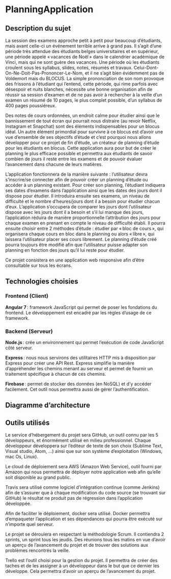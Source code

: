 # PlanningApplication

## Description du sujet 

La session des examens approche petit à petit pour beaucoup d’étudiants, mais avant celle-ci un événement terrible arrive à grand pas. Il s’agit d’une période très attendue des étudiants belges universitaires et en supérieur, une période appelé « vacances de Noël » dans le calendrier académique de Vinci, mais qui ne sont guère des vacances. Une période où les étudiants croulent sous les syllabus, slides, notes, résumés et travaux. Celui-Dont-On-Ne-Doit-Pas-Prononcer-Le-Nom, et il ne s’agit bien évidemment pas de Voldemort mais du BLOCUS. La simple prononciation de son nom provoque des frissons à l’étudiant qui l’entend, cette période, qui rime parfois avec désespoir et nuits blanches, nécessite une bonne organisation afin de réussir sa session d’examen et de ne pas avoir à rechercher à la veille d’un examen un résumé de 10 pages, le plus complet possible, d’un syllabus de 400 pages poussiéreux. 

Des notes de cours ordonnées, un endroit calme pour étudier ainsi que le bannissement de tout écran qui pourrait nous distraire (au revoir Netflix, Instagram et Snapchat) sont des éléments indispensables pour un blocus idéal. Un autre élément primordial pour survivre à ce blocus est d’avoir une vue d’ensemble de ses objectifs d’étude et c’est pourquoi nous allons développer pour ce projet de fin d’étude, un créateur de planning d’étude pour les étudiants en blocus. Cette application aura pour but de créer le planning le plus efficace possible et permettra aux étudiants de savoir combien de jours il reste entre les examens et de pouvoir évaluer l’avancement dans chacune de leurs matières. 

L’application fonctionnera de la manière suivante : l’utilisateur devra s’inscrire/se connecter afin de pouvoir créer un planning d’étude ou accéder à un planning existant. Pour créer son planning, l’étudiant indiquera ses dates d’examens dans l’application ainsi que les dates des jours dont il dispose pour étudier. Il introduira ensuite ses examens, un niveau de difficulté et le nombre d’heures/jours dont il a besoin pour étudier chacun d’eux. L’application s’occupera de comparer les jours dont l’utilisateur dispose avec les jours dont il a besoin et s’il lui manque des jours, l’application réduira de manière proportionnelle l’attribution des jours pour chaque examen en prenant en compte le niveau de difficulté établi. Il pourra ensuite choisir entre 2 méthodes d’étude : étudier par « bloc de cours », qui organisera chaque cours en bloc dans le planning ou alors « libre », qui laissera l’utilisateur placer ses cours librement. Le planning d’étude créé pourra toujours être modifié afin que l’utilisateur puisse adapter son planning en fonction des jours qu’il lui reste pour étudier. 

Ce projet consistera en une application web responsive afin d’être consultable sur tous les écrans.

## Technologies choisies 

### Frontend (Client) 

**Angular 7** : framework JavaScript qui permet de poser les fondations du frontend. Le développement est encadré par les règles d’usage de ce framework. 

### Backend (Serveur) 

**Node.js** : crée un environnement qui permet l’exécution de code JavaScript côté serveur. 

**Express** : nous nous servirons des utilitaires HTTP mis à disposition par Express pour créer une API Rest. Express simplifie la manière d’appréhender les chemins menant au serveur et permet de fournir un traitement spécifique à chacun de ces chemins. 

**Firebase** : permet de stocker des données (en NoSQL) et d’y accéder facilement. Cet outil nous permettra aussi de gérer l’authentification.

## Diagramme d’architecture  
 <put an image here>

## Outils utilisés  

Le service d’hébergement du projet sera GitHub, un outil connu par les 5 développeurs, et énormément utilisé en milieu professionnel. Chaque développeur développera sur l’éditeur de texte de son choix (Sublime Text, Visual studio, Atom, …) ainsi que sur son système d’exploitation (Windows, mac Os, Linux). 

Le cloud de déploiement sera AWS (Amazon Web Service), outil fourni par Amazon qui nous permettra de déployer notre application web afin qu’elle soit disponible au grand public.  

Travis sera utilisé comme logiciel d’intégration continue (comme Jenkins) afin de s’assurer que à chaque modification du code source (se trouvant sur GitHub) le résultat ne produit pas de régression dans l’application développée. 

Afin de faciliter le déploiement, docker sera utilisé.  Docker permettra d’empaqueter l’application et ses dépendances qui pourra être exécuté sur n’importe quel serveur.  

Le projet se déroulera en respectant la méthodologie Scrum. Il contiendra 2 sprints, un sprint tous les jeudis. Des réunions tous les matins en vue d’avoir un aperçu de l’avancement du projet et de trouver des solutions aux problèmes rencontrés la veille.  

Trello est l’outil choisi pour la gestion du projet. Il permettra de créer des taches et de les assigner à un développeur dans le but que ce dernier les développe. Cela permettra d’avoir un aperçu de l’avancement du projet.  
